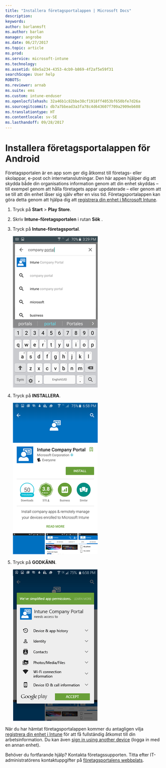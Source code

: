```yaml
---
title: "Installera företagsportalappen | Microsoft Docs"
description: 
keywords: 
author: barlanmsft
ms.author: barlan
manager: angrobe
ms.date: 06/27/2017
ms.topic: article
ms.prod: 
ms.service: microsoft-intune
ms.technology: 
ms.assetid: 68e5a234-4353-4cb9-b869-4f2af5e59f31
searchScope: User help
ROBOTS: 
ms.reviewer: arnab
ms.suite: ems
ms.custom: intune-enduser
ms.openlocfilehash: 32a46b1c82bbe38cf1918ff4053bf650bfe7d26a
ms.sourcegitcommit: db7a7bbead3a3fa78c4d643607f709a2909eb608
ms.translationtype: HT
ms.contentlocale: sv-SE
ms.lasthandoff: 09/28/2017
---
```

# <a name="install-the-company-portal-app-for-android"></a>Installera företagsportalappen för Android

Företagsportalen är en app som ger dig åtkomst till företags- eller skolappar, e-post och internetanslutningar. Den här appen hjälper dig att skydda både din organisations information genom att din enhet skyddas – till exempel genom att hålla företagets appar uppdaterade – eller genom att se till att din enhet låser sig själv efter en viss tid. Företagsportalappen kan göra detta genom att hjälpa dig att [registrera din enhet i Microsoft Intune](what-happens-if-you-install-the-company-portal-app-and-enroll-your-device-in-intune-android.md).

1.  Tryck på **Start** > **Play Store**.

2.  Skriv **Intune-företagsportalen** i rutan **Sök** .

3.  Tryck på **Intune-företagsportal**.

    ![android-search-company-portal](./media/and-cpinstall-1-search-cp.png)

4.  Tryck på **INSTALLERA**.

    ![android-install-company-portal](./media/and-cpinstall-2-install.png)

5.  Tryck på **GODKÄNN**.

    ![android-accept-company-portal-terms](./media/and-cpinstall-3-cp-accept.png)

När du har hämtat företagsportalappen kommer du antagligen vilja [registrera din enhet i Intune](enroll-your-device-in-Intune-android.md) för att få fullständig åtkomst till din arbetsinformation. Du kan även [sign in using another device](https://docs.microsoft.com/intune-user-help/sign-in-to-the-company-portal#signing-in-from-another-device) (logga in med en annan enhet).

Behöver du fortfarande hjälp? Kontakta företagssupporten. Titta efter IT-administratörens kontaktuppgifter på [företagsportalens webbplats](https://portal.manage.microsoft.com).
